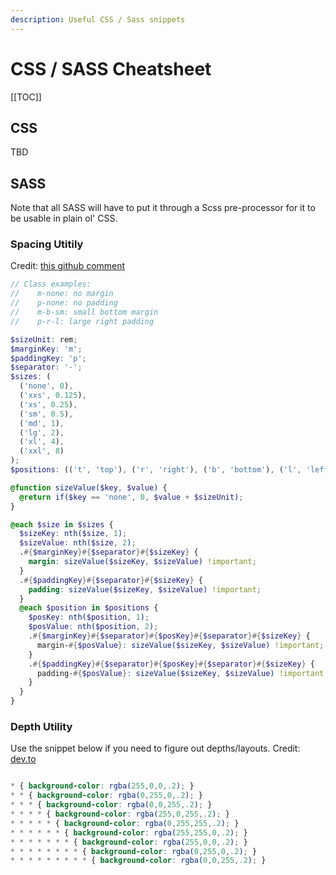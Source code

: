 ```yaml
---
description: Useful CSS / Sass snippets
---
```

# CSS / SASS Cheatsheet


[[TOC]]

## CSS

TBD


## SASS 

Note that all SASS will have to put it through a Scss pre-processor for it to be usable in plain ol' CSS.


### Spacing Utitily

Credit: [this github comment](https://github.com/jgthms/bulma/issues/451#issuecomment-331758839)

```scss
// Class examples: 
//    m-none: no margin
//    p-none: no padding
//    m-b-sm: small bottom margin
//    p-r-l: large right padding

$sizeUnit: rem;
$marginKey: 'm';
$paddingKey: 'p';
$separator: '-';
$sizes: (
  ('none', 0),
  ('xxs', 0.125),
  ('xs', 0.25),
  ('sm', 0.5),
  ('md', 1),
  ('lg', 2),
  ('xl', 4),
  ('xxl', 8)
);
$positions: (('t', 'top'), ('r', 'right'), ('b', 'bottom'), ('l', 'left'));

@function sizeValue($key, $value) {
  @return if($key == 'none', 0, $value + $sizeUnit);
}

@each $size in $sizes {
  $sizeKey: nth($size, 1);
  $sizeValue: nth($size, 2);
  .#{$marginKey}#{$separator}#{$sizeKey} {
    margin: sizeValue($sizeKey, $sizeValue) !important;
  }
  .#{$paddingKey}#{$separator}#{$sizeKey} {
    padding: sizeValue($sizeKey, $sizeValue) !important;
  }
  @each $position in $positions {
    $posKey: nth($position, 1);
    $posValue: nth($position, 2);
    .#{$marginKey}#{$separator}#{$posKey}#{$separator}#{$sizeKey} {
      margin-#{$posValue}: sizeValue($sizeKey, $sizeValue) !important;
    }
    .#{$paddingKey}#{$separator}#{$posKey}#{$separator}#{$sizeKey} {
      padding-#{$posValue}: sizeValue($sizeKey, $sizeValue) !important;
    }
  }
}

```

### Depth Utility

Use the snippet below if you need to figure out depths/layouts. Credit: [dev.to](https://dev.to/gajus/my-favorite-css-hack-32g3)

```scss

* { background-color: rgba(255,0,0,.2); }
* * { background-color: rgba(0,255,0,.2); }
* * * { background-color: rgba(0,0,255,.2); }
* * * * { background-color: rgba(255,0,255,.2); }
* * * * * { background-color: rgba(0,255,255,.2); }
* * * * * * { background-color: rgba(255,255,0,.2); }
* * * * * * * { background-color: rgba(255,0,0,.2); }
* * * * * * * * { background-color: rgba(0,255,0,.2); }
* * * * * * * * * { background-color: rgba(0,0,255,.2); }

```
